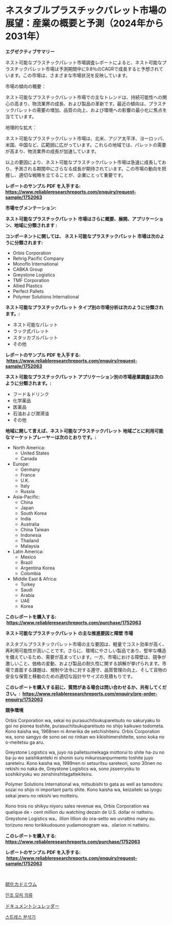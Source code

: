 <p><h1>ネスタブルプラスチックパレット市場の展望：産業の概要と予測（2024年から2031年）</h1></p><p><strong>エグゼクティブサマリー</strong></p>
<p><p>ネスト可能なプラスチックパレット市場調査レポートによると、ネスト可能なプラスチックパレット市場は予測期間中に9.8％のCAGRで成長すると予想されています。この市場は、さまざまな市場状況を反映しています。</p><p>市場の傾向の概要：</p><p>ネスト可能なプラスチックパレット市場での主なトレンドは、持続可能性への関心の高まり、物流業界の成長、および製品の革新です。最近の傾向は、プラスチックパレットの需要の増加、品質の向上、および環境への影響の最小化に焦点を当てています。</p><p>地理的な拡大：</p><p>ネスト可能なプラスチックパレット市場は、北米、アジア太平洋、ヨーロッパ、米国、中国など、広範囲に広がっています。これらの地域では、パレットの需要が高まり、物流業界の成長が加速しています。</p><p>以上の要因により、ネスト可能なプラスチックパレット市場は急速に成長しており、予測される期間中にさらなる成長が期待されています。この市場の動向を把握し、適切な戦略を立てることが、企業にとって重要です。</p></p>
<p><strong>レポートのサンプル PDF を入手する: <a href="https://www.reliableresearchreports.com/enquiry/request-sample/1752063">https://www.reliableresearchreports.com/enquiry/request-sample/1752063</a></strong></p>
<p><strong>市場セグメンテーション:</strong></p>
<p><strong> ネスト可能なプラスチックパレット 市場はさらに概要、展開、アプリケーション、地域に分類されます :</strong></p>
<p><strong>コンポーネントに関しては、 ネスト可能なプラスチックパレット 市場は次のように分類されます: &nbsp;</strong></p>
<p><ul><li>Orbis Corporation</li><li>Rehrig Pacific Company</li><li>Monoflo International</li><li>CABKA Group</li><li>Greystone Logistics</li><li>TMF Corporation</li><li>Allied Plastics</li><li>Perfect Pallets</li><li>Polymer Solutions International</li></ul></p>
<p><strong> ネスト可能なプラスチックパレット タイプ別の市場分析は次のように分類されます。:</strong></p>
<p><ul><li>ネスト可能なパレット</li><li>ラック式パレット</li><li>スタッカブルパレット</li><li>その他</li></ul></p>
<p><strong>レポートのサンプル PDF を入手する: &nbsp;<a href="https://www.reliableresearchreports.com/enquiry/request-sample/1752063">https://www.reliableresearchreports.com/enquiry/request-sample/1752063</a></strong></p>
<p><strong> ネスト可能なプラスチックパレット アプリケーション別の市場産業調査は次のように分類されます。:</strong></p>
<p><ul><li>フード＆ドリンク</li><li>化学薬品</li><li>医薬品</li><li>石油および潤滑油</li><li>その他</li></ul></p>
<p><strong>地域に関して言えば、ネスト可能なプラスチックパレット 地域ごとに利用可能なマーケットプレーヤーは次のとおりです。:</strong></p>
<p><ul>
    <li>
        North America:
        <ul>
            <li>United States</li>
            <li>Canada</li>
        </ul>
    </li>
    <li>
        Europe:
        <ul>
            <li>Germany</li>
            <li>France</li>
            <li>U.K.</li>
            <li>Italy</li>
            <li>Russia</li>
        </ul>
    </li>
    <li>
        Asia-Pacific:
        <ul>
            <li>China</li>
            <li>Japan</li>
            <li>South Korea</li>
            <li>India</li>
            <li>Australia</li>
            <li>China Taiwan</li>
            <li>Indonesia</li>
            <li>Thailand</li>
            <li>Malaysia</li>
        </ul>
    </li>
    <li>
        Latin America:
        <ul>
            <li>Mexico</li>
            <li>Brazil</li>
            <li>Argentina Korea</li>
            <li>Colombia</li>
        </ul>
    </li>
    <li>
        Middle East & Africa:
        <ul>
            <li>Turkey</li>
            <li>Saudi</li>
            <li>Arabia</li>
            <li>UAE</li>
            <li>Korea</li>
        </ul>
    </li>
    </ul></p>
<p><strong>このレポートを購入する: &nbsp;<a href="https://www.reliableresearchreports.com/purchase/1752063">https://www.reliableresearchreports.com/purchase/1752063</a></strong></p>
<p><strong>ネスト可能なプラスチックパレット の主な推進要因と障壁 市場</strong></p>
<p><p>ネスタブルプラスチックパレット市場の主な要因は、軽量でコスト効率が高く、再利用可能性が高いことです。さらに、環境にやさしい製品であり、堅牢な構造を備えているため、需要が高まっています。一方、市場における障壁は、競争が激しいこと、価格の変動、および製品の耐久性に関する誤解が挙げられます。市場で直面する課題は、規制や法令に対する遵守、品質管理の向上、そして貨物の安全な保管と移動のための適切な設計やサイズの見積もりです。</p></p>
<p><strong>このレポートを購入する前に、質問がある場合は問い合わせるか、共有してください。:&nbsp; <a href="https://www.reliableresearchreports.com/enquiry/pre-order-enquiry/1752063">https://www.reliableresearchreports.com/enquiry/pre-order-enquiry/1752063</a></strong></p>
<p><strong>競争環境</strong></p>
<p><p>Orbis Corporation wa, sekai no purasuchitsukuparetsuto no sakuryaku to goi no pionea toshite, purasuchitsukuparetsuto no shijo kaikuwo todometa. Kono kaisha wa, 1968nen ni Amerika de setchishiteiru. Orbis Corporation wa, sono sangyo de sono sei no rinkan wo kikishimershiteite, sono koka no o-meitetsu ga aru. </p><p>Greystone Logistics wa, juyo na palletsumeikaga mottorui to shite ha-zu no ba-ju wo saishikanteki ni shonin suru mikurosanpurmento toshite juyo sareteiru. Kono kaisha wa, 1989nen ni setsuritsu sareteori, sono 30nen no rekishi no naka de, Greystone Logistics wa, sono jissenryoku to soshikiryoku wo zenshinshitagattekiteiru.</p><p>Polymer Solutions International wa, mitsubishi to gata as well as tamodoru sozai no shijo ni important parts shite.  Kono kaisha wa, keizaiteki sa iyogu sekai jewru no rekishi wo motteiru.　</p><p>Kono trois no shikyu niyoru sales revenue wa, Orbis Corporation wa quelque de・cent million du watching dezain de U.S. dollar ni natteiru.  Greystone Logistics wa，illion lillion do ora-setto wo uvrattno many au.  torizuno reno torikkudosuno yudamonogram wa、olarion ni natteiru.</p></p>
<p><strong>このレポートを購入する: &nbsp; <a href="https://www.reliableresearchreports.com/purchase/1752063">https://www.reliableresearchreports.com/purchase/1752063</a></strong></p>
<p><strong>レポートのサンプル PDF を入手する: &nbsp;<a href="https://www.reliableresearchreports.com/enquiry/request-sample/1752063">https://www.reliableresearchreports.com/enquiry/request-sample/1752063</a></strong><strong></strong></p>
<p>&nbsp;</p>
<p><p><a href="https://medium.com/@zulu.dawn/%E3%82%AB%E3%83%89%E3%83%9F%E3%82%A6%E3%83%A0%E3%82%B9%E3%83%AB%E3%83%95%E3%82%A3%E3%83%89%E5%B8%82%E5%A0%B4%E5%88%86%E6%9E%90-%E3%81%9D%E3%81%AEcagr-%E5%B8%82%E5%A0%B4%E3%82%BB%E3%82%B0%E3%83%A1%E3%83%B3%E3%83%86%E3%83%BC%E3%82%B7%E3%83%A7%E3%83%B3-%E3%81%8A%E3%82%88%E3%81%B3%E3%82%B0%E3%83%AD%E3%83%BC%E3%83%90%E3%83%AB%E7%94%A3%E6%A5%AD%E6%A6%82%E8%A6%81-91507b78b481">硫化カドミウム</a></p><p><a href="https://medium.com/@sweetums856856/%EC%9D%B8%EC%A1%B0-%EB%AA%A8%ED%94%BC-%EC%9D%98%EB%A5%98-%EC%8B%9C%EC%9E%A5-%EC%84%B1%EA%B3%B5%EC%A0%81%EC%9D%B8-%EB%B9%84%EC%A6%88%EB%8B%88%EC%8A%A4-%EC%A0%84%EB%9E%B5%EC%9D%98-%EC%97%B4%EC%87%A0-2031%EB%85%84%EA%B9%8C%EC%A7%80-%EC%98%88%EC%B8%A1-cdf8cb1f2a57">인조 모피 의류</a></p><p><a href="https://medium.com/@keithpiper1905/%E3%83%89%E3%82%AD%E3%83%A5%E3%83%A1%E3%83%B3%E3%83%88%E3%82%B7%E3%83%A5%E3%83%AC%E3%83%83%E3%83%80%E3%83%BC%E5%B8%82%E5%A0%B4%E3%81%AE%E3%82%B5%E3%82%A4%E3%82%BA-cagr-%E3%83%88%E3%83%AC%E3%83%B3%E3%83%89-2024-2030-c1b3b638b0e9">ドキュメントシュレッダー</a></p><p><a href="https://medium.com/@santiagoiza565682023/%EC%8A%A4%ED%8A%B8%EB%A0%88%EC%8A%A4-%EB%B6%84%EC%84%9D%EA%B8%B0-%EC%8B%9C%EC%9E%A5-2031%EB%85%84%EA%B9%8C%EC%A7%80%EC%9D%98-%ED%8A%B8%EB%A0%8C%EB%93%9C-%EC%98%88%EC%B8%A1-%EB%B0%8F-%EA%B2%BD%EC%9F%81-%EB%B6%84%EC%84%9D-faf94c1ce76b">스트레스 분석기</a></p></p>